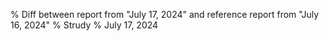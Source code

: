 % Diff between report from "July 17, 2024" and reference report from "July 16, 2024"
% Strudy
% July 17, 2024


